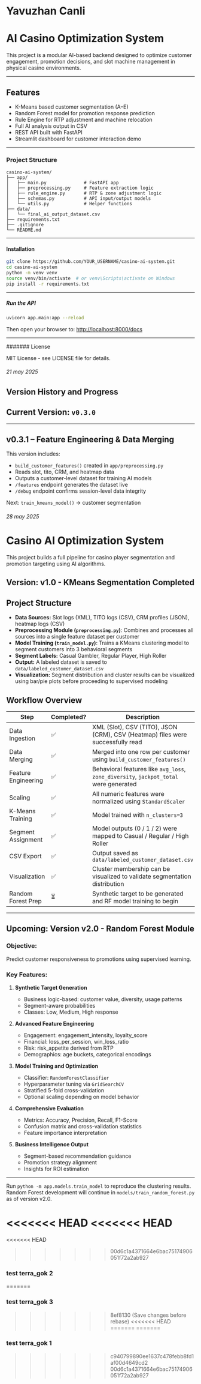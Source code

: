 # Yavuzhan Canli


# AI Casino Optimization System

This project is a modular AI-based backend designed to optimize customer engagement, promotion decisions, and slot machine management in physical casino environments.

---

## Features

- K-Means based customer segmentation (A–E)
- Random Forest model for promotion response prediction
- Rule Engine for RTP adjustment and machine relocation
- Full AI analysis output in CSV
- REST API built with FastAPI
- Streamlit dashboard for customer interaction demo

---

### Project Structure

```
casino-ai-system/
├── app/
│   ├── main.py              # FastAPI app
│   ├── preprocessing.py     # Feature extraction logic
│   ├── rule_engine.py       # RTP & zone adjustment logic
│   ├── schemas.py           # API input/output models
│   └── utils.py             # Helper functions
├── data/
│   └── final_ai_output_dataset.csv
├── requirements.txt
├── .gitignore
└── README.md
```

---

#### Installation

```bash
git clone https://github.com/YOUR_USERNAME/casino-ai-system.git
cd casino-ai-system
python -m venv venv
source venv/bin/activate  # or venv\Scripts\activate on Windows
pip install -r requirements.txt
```

---

##### Run the API

```bash
uvicorn app.main:app --reload
```

Then open your browser to: [http://localhost:8000/docs](http://localhost:8000/docs)

---

####### License

MIT License - see LICENSE file for details.

###### 21 may 2025
## Version History and Progress
## Current Version: `v0.3.0`

---

## v0.3.1 – Feature Engineering & Data Merging

This version includes:
- `build_customer_features()` created in `app/preprocessing.py`
- Reads slot, tito, CRM, and heatmap data
- Outputs a customer-level dataset for training AI models
- `/features` endpoint generates the dataset live
- `/debug` endpoint confirms session-level data integrity

Next: `train_kmeans_model()` → customer segmentation

###### 28 may 2025
# Casino AI Optimization System

This project builds a full pipeline for casino player segmentation and promotion targeting using AI algorithms.

## Version: v1.0 - KMeans Segmentation Completed

## Project Structure

- **Data Sources:** Slot logs (XML), TITO logs (CSV), CRM profiles (JSON), heatmap logs (CSV)
- **Preprocessing Module (`preprocessing.py`)**: Combines and processes all sources into a single feature dataset per customer
- **Model Training (`train_model.py`)**: Trains a KMeans clustering model to segment customers into 3 behavioral segments
- **Segment Labels:** Casual Gambler, Regular Player, High Roller
- **Output:** A labeled dataset is saved to `data/labeled_customer_dataset.csv`
- **Visualization:** Segment distribution and cluster results can be visualized using bar/pie plots before proceeding to supervised modeling

## Workflow Overview

| Step                | Completed? | Description                                                                 |
|---------------------|------------|-----------------------------------------------------------------------------|
| Data Ingestion      | ✅          | XML (Slot), CSV (TITO), JSON (CRM), CSV (Heatmap) files were successfully read |
| Data Merging        | ✅          | Merged into one row per customer using `build_customer_features()`         |
| Feature Engineering | ✅          | Behavioral features like `avg_loss`, `zone_diversity`, `jackpot_total` were generated |
| Scaling             | ✅          | All numeric features were normalized using `StandardScaler`                |
| K-Means Training    | ✅          | Model trained with `n_clusters=3`                                          |
| Segment Assignment  | ✅          | Model outputs (0 / 1 / 2) were mapped to Casual / Regular / High Roller     |
| CSV Export          | ✅          | Output saved as `data/labeled_customer_dataset.csv`                         |
| Visualization       | ✅          | Cluster membership can be visualized to validate segmentation distribution |
| Random Forest Prep  | ⏳          | Synthetic target to be generated and RF model training to begin             |

---

## Upcoming: Version v2.0 - Random Forest Module

### Objective:
Predict customer responsiveness to promotions using supervised learning.

### Key Features:

1. **Synthetic Target Generation**
   - Business logic-based: customer value, diversity, usage patterns
   - Segment-aware probabilities
   - Classes: Low, Medium, High response

2. **Advanced Feature Engineering**
   - Engagement: engagement_intensity, loyalty_score
   - Financial: loss_per_session, win_loss_ratio
   - Risk: risk_appetite derived from RTP
   - Demographics: age buckets, categorical encodings

3. **Model Training and Optimization**
   - Classifier: `RandomForestClassifier`
   - Hyperparameter tuning via `GridSearchCV`
   - Stratified 5-fold cross-validation
   - Optional scaling depending on model behavior

4. **Comprehensive Evaluation**
   - Metrics: Accuracy, Precision, Recall, F1-Score
   - Confusion matrix and cross-validation statistics
   - Feature importance interpretation

5. **Business Intelligence Output**
   - Segment-based recommendation guidance
   - Promotion strategy alignment
   - Insights for ROI estimation

---

Run `python -m app.models.train_model` to reproduce the clustering results.
Random Forest development will continue in `models/train_random_forest.py` as of version v2.0.

<<<<<<< HEAD
<<<<<<< HEAD
=======
<<<<<<< HEAD
>>>>>>> 00d6c1a4371664e6bac75174906051f72a2ab927
### test terra_gok 2
=======
### test terra_gok 3
>>>>>>> 8ef8130 (Save changes before rebase)
<<<<<<< HEAD
=======
=======
### test terra_gok 1
>>>>>>> c940799890ee1637c478febb8fd1af00d4649cd2
>>>>>>> 00d6c1a4371664e6bac75174906051f72a2ab927
